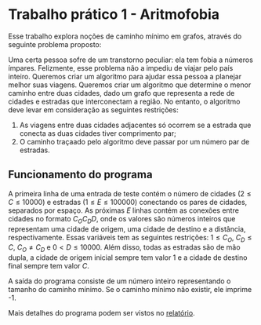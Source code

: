 # Trabalho prático 1 - Aritmofobia
Esse trabalho explora noções de caminho mínimo em grafos, através do seguinte problema proposto:

Uma certa pessoa sofre de um transtorno peculiar: ela tem fobia a números ímpares. Felizmente, esse problema não a impediu de viajar pelo país inteiro. Queremos criar um algoritmo para ajudar essa pessoa a planejar melhor suas viagens. Queremos criar um algoritmo que determine o menor caminho entre duas cidades, dado um grafo que representa a rede de cidades e estradas que interconectam a região. No entanto, o algoritmo deve levar em consideração as seguintes restrições:
1. As viagens entre duas cidades adjacentes só ocorrem se a estrada que conecta as duas cidades tiver comprimento par;
2. O caminho traçaado pelo algoritmo deve passar por um número par de estradas.

## Funcionamento do programa
A primeira linha de uma entrada de teste contém o número de cidades ($2\leq C\leq 10000$) e estradas ($1\leq E\leq 100000$) conectando os pares de cidades, separados por espaço.
As próximas $E$ linhas contém as conexões entre cidades no formato $C_O C_D D$, onde os valores são números inteiros que representam uma cidade de origem, uma cidade de destino e a distância, respectivamente. Essas variáveis tem as seguintes restrições: $1\leq C_O$, $C_D\leq C$, $C_O\neq C_D$ e $0<D\leq 10000$. Além disso, todas as estradas são de mão dupla, a cidade de origem inicial sempre tem valor 1 e a cidade de destino final sempre tem valor $C$.

A saída do programa consiste de um número inteiro representando o tamanho do caminho mínimo. Se o caminho mínimo não existir, ele imprime -1.

Mais detalhes do programa podem ser vistos no [relatório](relatorio.pdf).